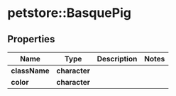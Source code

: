 # petstore::BasquePig


## Properties
Name | Type | Description | Notes
------------ | ------------- | ------------- | -------------
**className** | **character** |  | 
**color** | **character** |  | 


